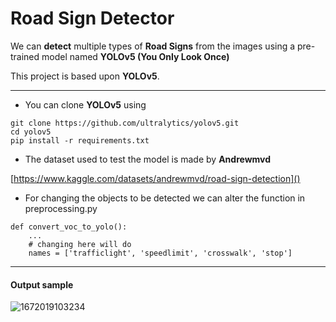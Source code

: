 # Road Sign Detector

We can **detect** multiple types of **Road Signs** from the images using a pre-trained model named **YOLOv5 (You Only Look Once)**

This project is based upon **YOLOv5**.

---

* You can clone **YOLOv5** using

```
git clone https://github.com/ultralytics/yolov5.git
cd yolov5
pip install -r requirements.txt
```



* The dataset used to test the model is made by **Andrewmvd**

[https://www.kaggle.com/datasets/andrewmvd/road-sign-detection]()


* For changing the objects to be detected we can alter the function in preprocessing.py

```
def convert_voc_to_yolo():
	...
	# changing here will do
	names = ['trafficlight', 'speedlimit', 'crosswalk', 'stop']
```

---

#### Output sample
![1672019103234](https://user-images.githubusercontent.com/99477672/210702538-5e669b45-9836-4976-92e3-fbea0eba5f5a.png)


